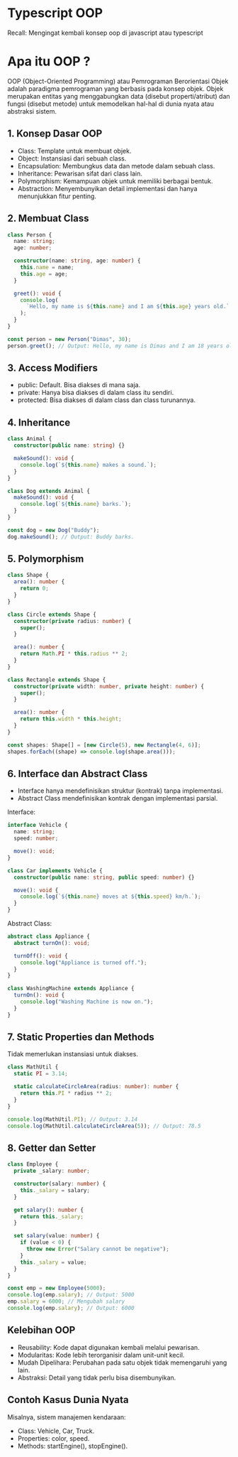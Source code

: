 # Typescript OOP
Recall: Mengingat kembali konsep oop di javascript atau typescript

# Apa itu OOP ?

OOP (Object-Oriented Programming) atau Pemrograman Berorientasi Objek adalah paradigma pemrograman yang berbasis pada konsep objek. Objek merupakan entitas yang menggabungkan data (disebut properti/atribut) dan fungsi (disebut metode) untuk memodelkan hal-hal di dunia nyata atau abstraksi sistem.

## 1. Konsep Dasar OOP

- Class: Template untuk membuat objek.
- Object: Instansiasi dari sebuah class.
- Encapsulation: Membungkus data dan metode dalam sebuah class.
- Inheritance: Pewarisan sifat dari class lain.
- Polymorphism: Kemampuan objek untuk memiliki berbagai bentuk.
- Abstraction: Menyembunyikan detail implementasi dan hanya menunjukkan fitur penting.

## 2. Membuat Class

```ts
class Person {
  name: string;
  age: number;

  constructor(name: string, age: number) {
    this.name = name;
    this.age = age;
  }

  greet(): void {
    console.log(
      `Hello, my name is ${this.name} and I am ${this.age} years old.`
    );
  }
}

const person = new Person("Dimas", 30);
person.greet(); // Output: Hello, my name is Dimas and I am 18 years old.
```

## 3. Access Modifiers

- public: Default. Bisa diakses di mana saja.
- private: Hanya bisa diakses di dalam class itu sendiri.
- protected: Bisa diakses di dalam class dan class turunannya.

## 4. Inheritance

```ts
class Animal {
  constructor(public name: string) {}

  makeSound(): void {
    console.log(`${this.name} makes a sound.`);
  }
}

class Dog extends Animal {
  makeSound(): void {
    console.log(`${this.name} barks.`);
  }
}

const dog = new Dog("Buddy");
dog.makeSound(); // Output: Buddy barks.
```

## 5. Polymorphism

```ts
class Shape {
  area(): number {
    return 0;
  }
}

class Circle extends Shape {
  constructor(private radius: number) {
    super();
  }

  area(): number {
    return Math.PI * this.radius ** 2;
  }
}

class Rectangle extends Shape {
  constructor(private width: number, private height: number) {
    super();
  }

  area(): number {
    return this.width * this.height;
  }
}

const shapes: Shape[] = [new Circle(5), new Rectangle(4, 6)];
shapes.forEach((shape) => console.log(shape.area()));
```

## 6. Interface dan Abstract Class

- Interface hanya mendefinisikan struktur (kontrak) tanpa implementasi.
- Abstract Class mendefinisikan kontrak dengan implementasi parsial.

Interface:

```ts
interface Vehicle {
  name: string;
  speed: number;

  move(): void;
}

class Car implements Vehicle {
  constructor(public name: string, public speed: number) {}

  move(): void {
    console.log(`${this.name} moves at ${this.speed} km/h.`);
  }
}
```

Abstract Class:

```ts
abstract class Appliance {
  abstract turnOn(): void;

  turnOff(): void {
    console.log("Appliance is turned off.");
  }
}

class WashingMachine extends Appliance {
  turnOn(): void {
    console.log("Washing Machine is now on.");
  }
}
```

## 7. Static Properties dan Methods

Tidak memerlukan instansiasi untuk diakses.

```ts
class MathUtil {
  static PI = 3.14;

  static calculateCircleArea(radius: number): number {
    return this.PI * radius ** 2;
  }
}

console.log(MathUtil.PI); // Output: 3.14
console.log(MathUtil.calculateCircleArea(5)); // Output: 78.5
```

## 8. Getter dan Setter

```ts
class Employee {
  private _salary: number;

  constructor(salary: number) {
    this._salary = salary;
  }

  get salary(): number {
    return this._salary;
  }

  set salary(value: number) {
    if (value < 0) {
      throw new Error("Salary cannot be negative");
    }
    this._salary = value;
  }
}

const emp = new Employee(5000);
console.log(emp.salary); // Output: 5000
emp.salary = 6000; // Mengubah salary
console.log(emp.salary); // Output: 6000
```
## Kelebihan OOP
- Reusability: Kode dapat digunakan kembali melalui pewarisan.
- Modularitas: Kode lebih terorganisir dalam unit-unit kecil.
- Mudah Dipelihara: Perubahan pada satu objek tidak memengaruhi yang lain.
- Abstraksi: Detail yang tidak perlu bisa disembunyikan.

## Contoh Kasus Dunia Nyata
Misalnya, sistem manajemen kendaraan:

- Class: Vehicle, Car, Truck.
- Properties: color, speed.
- Methods: startEngine(), stopEngine().

